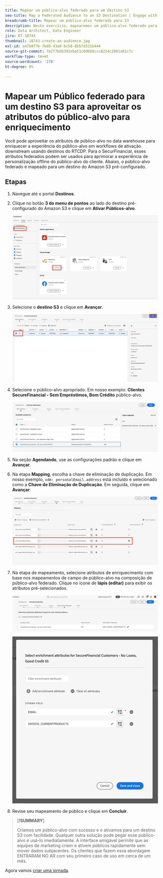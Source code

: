 ```yaml
---
title: Mapear um público-alvo federado para um destino S3
seo-title: Map a Federated Audience to an S3 Destination | Engage with audiences directly from your data warehouse using Federated Audience Composition
breadcrumb-title: Mapear um público-alvo federado para S3
description: Neste exercício, mapearemos um público-alvo federado para um destino downstream do Real-Time CDP para oferecer suporte a uma experiência offline personalizada.
role: Data Architect, Data Engineer
jira: KT-18743
thumbnail: 18743-create-an-audience.jpg
exl-id: a47b8f7b-7bd0-43a0-bc58-8b57d331b444
source-git-commit: 7e2f7bbb392eba51c0d6b9ccc8224c2081a01c7c
workflow-type: tm+mt
source-wordcount: '278'
ht-degree: 0%

---
```


# Mapear um Público federado para um destino S3 para aproveitar os atributos do público-alvo para enriquecimento

Você pode aproveitar os atributos de público-alvo no data warehouse para enriquecer a experiência do público-alvo em workflows de ativação downstream usando destinos do RTCDP. Para o SecurFinancial, esses atributos federados podem ser usados para aprimorar a experiência de personalização offline do público-alvo do cliente. Abaixo, o público-alvo federado é mapeado para um destino do Amazon S3 pré-configurado.

## Etapas

1. Navegue até o portal **Destinos**.

2. Clique no botão **3 do menu de pontos** ao lado do destino pré-configurado do Amazon S3 e clique em **Ativar Públicos-alvo**.

   ![ativar-públicos](assets/activate-audiences.png)

3. Selecione o **destino S3** e clique em **Avançar**.

   ![selecionar-destino-s3](assets/select-s3-destination.png)

4. Selecione o público-alvo apropriado. Em nosso exemplo: **Clientes SecureFinancial - Sem Empréstimos, Bom Crédito** público-alvo.

   ![select-s3-audience](assets/select-s3-audience.png)

5. Na seção **Agendando**, use as configurações padrão e clique em **Avançar**.

6. Na etapa **Mapping**, escolha a chave de eliminação de duplicação. Em nosso exemplo, `xdm: personalEmail.address` está incluído e selecionado como a **Chave de Eliminação de Duplicação**. Em seguida, clique em **Avançar**:

   ![chave-de-desduplicação](assets/deduplication-key.png)

7. Na etapa de mapeamento, selecione atributos de enriquecimento com base nos mapeamentos de campo de público-alvo na composição de público-alvo federado. Clique no ícone de **lápis (editar)** para exibir os atributos pré-selecionados.

   ![editar-atributos](assets/edit-attributes.png)

   ![atributos finais](assets/final-attribution.png)

8. Revise seu mapeamento de público e clique em **Concluir**.

>[**!SUMMARY**]
>
> Criamos um público-alvo com sucesso e o ativamos para um destino S3 com facilidade. Qualquer outra solução pode pegar esse público-alvo e usá-lo imediatamente. A interface amigável permite que as equipes de marketing criem e ativem públicos rapidamente sem mover dados subjacentes. Os clientes que fazem essa abordagem ENTRARAM NO AR com seu primeiro caso de uso em cerca de um mês.


Agora vamos [criar uma jornada](build-journey-federated-audience.md).
